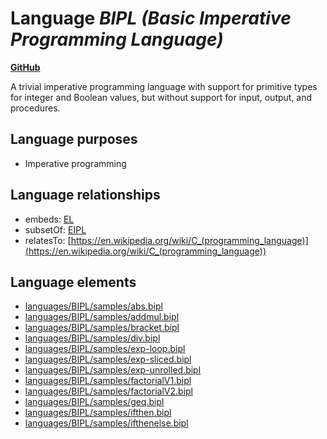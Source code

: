 # Language _BIPL (Basic Imperative Programming Language)_
**[GitHub](https://github.com/softlang/yas/blob/master/languages/BIPL)**

A trivial imperative programming language with support for primitive types for integer and Boolean values, but without support for input, output, and procedures.

## Language purposes
* Imperative programming

## Language relationships
* embeds: [EL](http://softlang.github.io/yas/languages/EL.html)
* subsetOf: [EIPL](http://softlang.github.io/yas/languages/EIPL.html)
* relatesTo: [https://en.wikipedia.org/wiki/C_(programming_language)](https://en.wikipedia.org/wiki/C_(programming_language))

## Language elements
* [languages/BIPL/samples/abs.bipl](../../docs/files/languages-BIPL-samples-abs.bipl.md)
* [languages/BIPL/samples/addmul.bipl](../../docs/files/languages-BIPL-samples-addmul.bipl.md)
* [languages/BIPL/samples/bracket.bipl](../../docs/files/languages-BIPL-samples-bracket.bipl.md)
* [languages/BIPL/samples/div.bipl](../../docs/files/languages-BIPL-samples-div.bipl.md)
* [languages/BIPL/samples/exp-loop.bipl](../../docs/files/languages-BIPL-samples-exp-loop.bipl.md)
* [languages/BIPL/samples/exp-sliced.bipl](../../docs/files/languages-BIPL-samples-exp-sliced.bipl.md)
* [languages/BIPL/samples/exp-unrolled.bipl](../../docs/files/languages-BIPL-samples-exp-unrolled.bipl.md)
* [languages/BIPL/samples/factorialV1.bipl](../../docs/files/languages-BIPL-samples-factorialV1.bipl.md)
* [languages/BIPL/samples/factorialV2.bipl](../../docs/files/languages-BIPL-samples-factorialV2.bipl.md)
* [languages/BIPL/samples/geq.bipl](../../docs/files/languages-BIPL-samples-geq.bipl.md)
* [languages/BIPL/samples/ifthen.bipl](../../docs/files/languages-BIPL-samples-ifthen.bipl.md)
* [languages/BIPL/samples/ifthenelse.bipl](../../docs/files/languages-BIPL-samples-ifthenelse.bipl.md)
